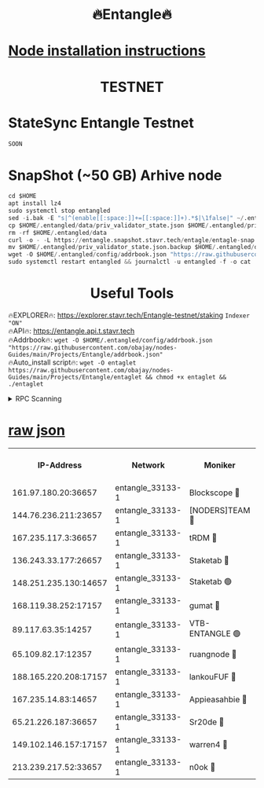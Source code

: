 <h1 align="center"> 🔥Entangle🔥</h1>

[Node installation instructions](https://github.com/obajay/nodes-Guides/tree/main/Projects/Entangle)
=

<h1 align="center"> TESTNET</h1>

# StateSync Entangle Testnet
```python
SOON
```
# SnapShot (~50 GB) Arhive node
```python
cd $HOME
apt install lz4
sudo systemctl stop entangled
sed -i.bak -E "s|^(enable[[:space:]]+=[[:space:]]+).*$|\1false|" ~/.entangled/config/config.toml
cp $HOME/.entangled/data/priv_validator_state.json $HOME/.entangled/priv_validator_state.json.backup
rm -rf $HOME/.entangled/data
curl -o - -L https://entangle.snapshot.stavr.tech/entagle/entagle-snap.tar.lz4 | lz4 -c -d - | tar -x -C $HOME/.entangled --strip-components 2
mv $HOME/.entangled/priv_validator_state.json.backup $HOME/.entangled/data/priv_validator_state.json
wget -O $HOME/.entangled/config/addrbook.json "https://raw.githubusercontent.com/obajay/nodes-Guides/main/Projects/Entangle/addrbook.json"
sudo systemctl restart entangled && journalctl -u entangled -f -o cat
```
 <h1 align="center"> Useful Tools</h1>
 
🔥EXPLORER🔥: https://explorer.stavr.tech/Entangle-testnet/staking        `Indexer "ON"` \
🔥API🔥:      https://entangle.api.t.stavr.tech \
🔥Addrbook🔥: ```wget -O $HOME/.entangled/config/addrbook.json "https://raw.githubusercontent.com/obajay/nodes-Guides/main/Projects/Entangle/addrbook.json"``` \
🔥Auto_install script🔥:  `wget -O entaglet https://raw.githubusercontent.com/obajay/nodes-Guides/main/Projects/Entangle/entaglet && chmod +x entaglet && ./entaglet`


<details>
<summary>RPC Scanning</summary>

<h2 align="center"> We scan nodes in real time every 4 hours. And we provide the final result of RPC endpoints.
We cannot influence the operation of these nodes in any way. </h2>


```python
If Voting Power is higher than 0 --> then the Node is a validator of the network and may be subject to attack and be a potential threat to the chain.
```
```python
We marked such validators with a red symbol
```

</details>

[raw json](https://rpc-check.entangt.stavr.tech/entangt/rpc-entangt-result.json)
=


<table><tr><th>IP-Address</th><th>Network</th><th>Moniker</th><th>Latest Block Height</th><th>Earliest Block Height</th><th>Catching Up</th><th>Tx Index</th><th>Voting Power</th><th>Scan Time</th></tr><tr><td>161.97.180.20:36657</td><td>entangle_33133-1</td><td>Blockscope 🔴</td><td>2235814</td><td>1</td><td>False</td><td>off</td><td>291534971813376</td><td>2024-02-17T12:30:00.124609328UTC</td></tr><tr><td>144.76.236.211:23657</td><td>entangle_33133-1</td><td>[NODERS]TEAM 🔴</td><td>2235815</td><td>1</td><td>False</td><td>off</td><td>27067373754756451</td><td>2024-02-17T12:30:06.171347209UTC</td></tr><tr><td>167.235.117.3:36657</td><td>entangle_33133-1</td><td>tRDM 🔴</td><td>2235816</td><td>1</td><td>False</td><td>on</td><td>183883436731197</td><td>2024-02-17T12:30:15.515412128UTC</td></tr><tr><td>136.243.33.177:26657</td><td>entangle_33133-1</td><td>Staketab 🔴</td><td>2235815</td><td>660001</td><td>False</td><td>on</td><td>152626521706680</td><td>2024-02-17T12:30:08.450523224UTC</td></tr><tr><td>148.251.235.130:14657</td><td>entangle_33133-1</td><td>Staketab 🟢</td><td>2235814</td><td>660801</td><td>False</td><td>on</td><td>0</td><td>2024-02-17T12:29:59.516662378UTC</td></tr><tr><td>168.119.38.252:17157</td><td>entangle_33133-1</td><td>gumat 🔴</td><td>2235814</td><td>962001</td><td>False</td><td>on</td><td>330351706786275</td><td>2024-02-17T12:30:00.803428248UTC</td></tr><tr><td>89.117.63.35:14257</td><td>entangle_33133-1</td><td>VTB-ENTANGLE 🟢</td><td>2235815</td><td>1162001</td><td>False</td><td>off</td><td>0</td><td>2024-02-17T12:30:03.512332131UTC</td></tr><tr><td>65.109.82.17:12357</td><td>entangle_33133-1</td><td>ruangnode 🔴</td><td>2235814</td><td>1312001</td><td>False</td><td>off</td><td>501948264521940</td><td>2024-02-17T12:30:00.549802740UTC</td></tr><tr><td>188.165.220.208:17157</td><td>entangle_33133-1</td><td>lankouFUF 🔴</td><td>2235814</td><td>1910001</td><td>False</td><td>off</td><td>311534620058138</td><td>2024-02-17T12:30:01.096828232UTC</td></tr><tr><td>167.235.14.83:14657</td><td>entangle_33133-1</td><td>Appieasahbie 🔴</td><td>2235816</td><td>2042001</td><td>False</td><td>on</td><td>43255613082945201</td><td>2024-02-17T12:30:15.191043704UTC</td></tr><tr><td>65.21.226.187:36657</td><td>entangle_33133-1</td><td>Sr20de 🔴</td><td>2235814</td><td>2049001</td><td>False</td><td>off</td><td>18070681851915</td><td>2024-02-17T12:29:59.842309310UTC</td></tr><tr><td>149.102.146.157:17157</td><td>entangle_33133-1</td><td>warren4 🔴</td><td>2235815</td><td>2098001</td><td>False</td><td>on</td><td>493465341926195</td><td>2024-02-17T12:30:05.941603544UTC</td></tr><tr><td>213.239.217.52:33657</td><td>entangle_33133-1</td><td>n0ok 🔴</td><td>2235816</td><td>2135816</td><td>False</td><td>off</td><td>46591107906778875</td><td>2024-02-17T12:30:12.861831284UTC</td></tr></table>

